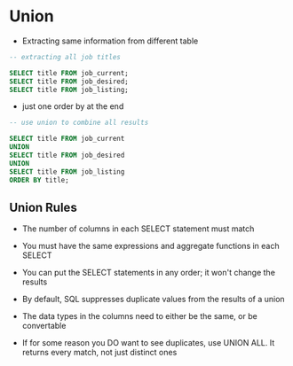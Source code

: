 # Union

- Extracting same information from different table

```sql
-- extracting all job titles

SELECT title FROM job_current;
SELECT title FROM job_desired;
SELECT title FROM job_listing;
```

- just one order by at the end

```sql
-- use union to combine all results

SELECT title FROM job_current
UNION
SELECT title FROM job_desired
UNION
SELECT title FROM job_listing
ORDER BY title;
```

## Union Rules

- The number of columns in each SELECT statement must match

- You must have the same expressions and aggregate functions in each SELECT

- You can put the SELECT statements in any order; it won't change the results

- By default, SQL suppresses duplicate values from the results of a union

- The data types in the columns need to either be the same, or be convertable

- If for some reason you DO want to see duplicates, use UNION ALL. It returns
  every match, not just distinct ones
